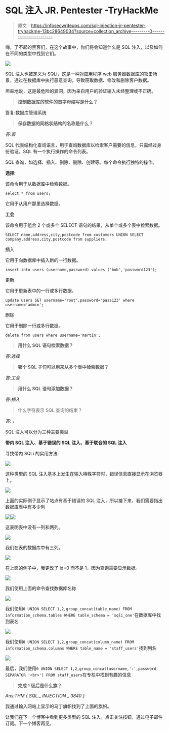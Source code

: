 # SQL 注入 JR. Pentester -TryHackMe

> 原文：<https://infosecwriteups.com/sql-injection-jr-pentester-tryhackme-13bc28649034?source=collection_archive---------0----------------------->

嗨，了不起的黑客们，在这个故事中，你们将会知道什么是 SQL 注入，以及如何在不同的类型中找到它们。

![](img/7cd0a65298654a3e42a69edb365def14.png)

SQL 注入也被定义为 SQLi，这是一种对应用程序 web 服务器数据库的攻击场景，通过在数据库中执行恶意查询，导致窃取数据、修改和删除客户数据。

坦率地说，这是最危险的漏洞，因为来自用户的验证输入未经整理或不正确。

> **控制数据库的软件的首字母缩写是什么？**

答复:数据库管理系统

> **保存数据的网格状结构的名称是什么？**

*答:表*

SQL 代表结构化查询语言，用于查询数据库以检索客户需要的信息，只需经过身份验证。SQL 有一个执行操作的命令列表。

SQL 查询，如选择、插入、删除、删除、创建等。每个命令执行独特的操作。

**选择:**

该命令用于从数据库中检索数据。

`select * from users;`

它用于从用户那里选择数据。

**工会**

该命令用于组合 2 个或多个 SELECT 语句的结果，从单个或多个表中检索数据。

`SELECT name,address,city,postcode from customers UNION SELECT company,address,city,postcode from suppliers;`

插入

它用于向数据库中插入新的一行数据。

`insert into users (username,password) values ('bob','password123');`

更新

它用于更新表中的一行或多行数据。

`update users SET username='root',password='pass123' where username='admin';`

删除

它用于删除一行或多行数据。

`delete from users where username='martin';`

> **用什么 SQL 语句检索数据？**

*答:选择*

> **哪个 SQL 子句可以用来从多个表中检索数据？**

*答:工会*

> **用什么 SQL 语句添加数据？**

*答:插入*

> 什么字符表示 SQL 查询的结束？

*答:；*

SQL 注入可以分为三种主要类型

**带内 SQL 注入、基于错误的 SQL 注入、基于联合的 SQL 注入**

寻找带内 SQLi 的实用方法:

![](img/32def17e689efe15cb45f4a8f55be26f.png)

这种类型的 SQL 注入基本上发生在输入特殊字符时，错误信息直接显示在浏览器上。

![](img/a7965f1bda068301ac5cdad6f4bd1622.png)

上面的实际例子显示了站点有基于错误的 SQL 注入，所以接下来，我们需要指出数据库表中有多少列

![](img/0125f246fa4bca8ed895f56dae8de23e.png)![](img/c7e034413942d9827e63be3501a040a8.png)

这表明表中没有一列和两列。

![](img/68cc5900201310798f5e468396970c20.png)

我们在表的数据库中有三列。

![](img/32b9b21b00be574779487f7913974aca.png)

在上面的例子中，我更改了 id=0 而不是 1，因为查询需要显示数据。

![](img/e80671772011538bca3b793d119d6d8b.png)

我们使用上面的命令查找数据库名称

![](img/8f9224d150cf0fb7dae5204e2881cd9c.png)

我们使用`0 UNION SELECT 1,2,group_concat(table_name) FROM information_schema.tables WHERE table_schema = 'sqli_one'`在数据库中找到表名

![](img/f10a4676b330ba3c848ae42cdcfce059.png)

我们使用`0 UNION SELECT 1,2,group_concat(column_name) FROM information_schema.columns WHERE table_name = 'staff_users'`找到列名

![](img/1ee3f9a206bdadf07dba513ee7d2fa82.png)

最后，我们使用`0 UNION SELECT 1,2,group_concat(username,':',password SEPARATOR '<br>') FROM staff_users`在专栏中找到有趣的信息

> **完成 1 级后是什么旗？**

*Ans:THM { SQL _ INJECTION _ 3840 }*

我通过输入网站上显示的马丁旗帜找到了上面的旗帜。

让我们在下一个博客中看到更多类型的 SQL 注入。点击关注按钮，通过电子邮件订阅。下一个博客再见。